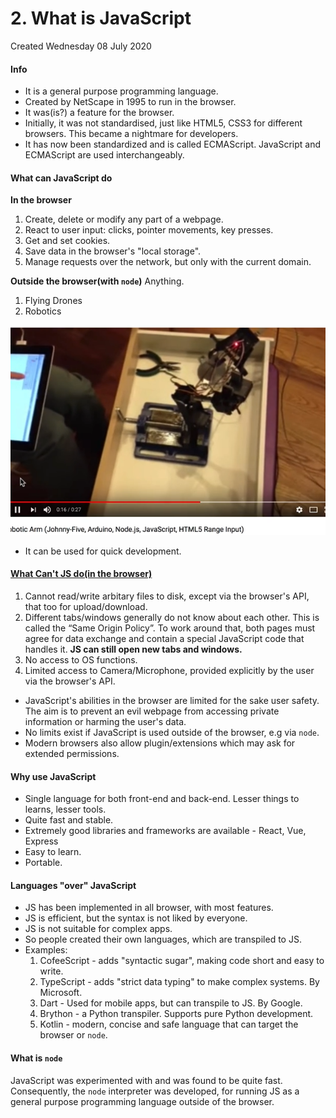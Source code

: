 # 2. What is JavaScript
Created Wednesday 08 July 2020

#### Info
- It is a general purpose programming language.
- Created by NetScape in 1995 to run in the browser.
- It was(is?) a feature for the browser.
- Initially, it was not standardised, just like HTML5, CSS3 for different browsers. This became a nightmare for developers.
- It has now been standardized and is called ECMAScript. JavaScript and ECMAScript are used interchangeably.

#### What can JavaScript do
**In the browser**

1. Create, delete or modify any part of a webpage.
2. React to user input: clicks, pointer movements, key presses.
3. Get and set cookies.
4. Save data in the browser's "local storage".
5. Manage requests over the network, but only with the current domain.

**Outside the browser(with `node`)**
Anything.

1. Flying Drones
2. Robotics

![](../../../assets/2_What_is_JavaScript-image-1-3c35d827.png)

- It can be used for quick development.

#### [What Can't JS do(in the browser)](https://javascript.info/intro#what-can-t-in-browser-javascript-do)
1. Cannot read/write arbitary files to disk, except via the browser's API, that too for upload/download.
2. Different tabs/windows generally do not know about each other. This is called the “Same Origin Policy”. To work around that, both pages must agree for data exchange and contain a special JavaScript code that handles it. **JS can still open new tabs and windows.**
3. No access to OS functions.
4. Limited access to Camera/Microphone, provided explicitly by the user via the browser's API.

- JavaScript's abilities in the browser are limited for the sake user safety. The aim is to prevent an evil webpage from accessing private information or harming the user's data.
- No limits exist if JavaScript is used outside of the browser, e.g via `node`.
- Modern browsers also allow plugin/extensions which may ask for extended permissions.

#### Why use JavaScript
- Single language for both front-end and back-end. Lesser things to learns, lesser tools.
- Quite fast and stable.
- Extremely good libraries and frameworks are available - React, Vue, Express
- Easy to learn.
- Portable.

#### Languages "over" JavaScript
- JS has been implemented in all browser, with most features.
- JS is efficient, but the syntax is not liked by everyone.
- JS is not suitable for complex apps.
- So people created their own languages, which are transpiled to JS.
- Examples:
  1.  CofeeScript - adds "syntactic sugar", making code short and easy to write.
  2.  TypeScript - adds "strict data typing" to make complex systems. By Microsoft.
  3.  Dart - Used for mobile apps, but can transpile to JS. By Google.
  4.  Brython - a Python transpiler. Supports pure Python development.
  5.  Kotlin - modern, concise and safe language that can target the browser or `node`.

#### What is `node`
JavaScript was experimented with and was found to be quite fast. Consequently, the `node` interpreter was developed, for running JS as a general purpose programming language outside of the browser.

